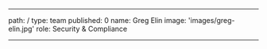 ---
path: /
type: team
published: 0
name: Greg Elin
image: 'images/greg-elin.jpg'
role: Security & Compliance

-----------------------------
